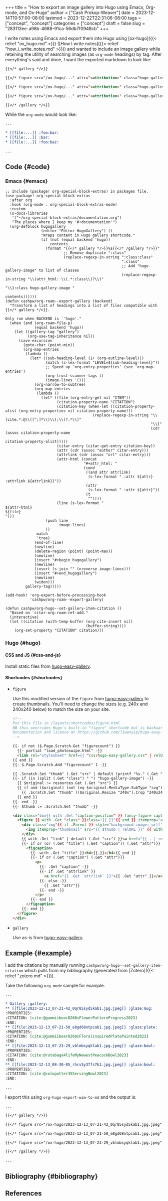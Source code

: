 +++
title = "How to export an image gallery into Hugo using Emacs, Org-mode, and Ox-Hugo"
author = ["Cash Prokop-Weaver"]
date = 2023-12-14T10:57:00-08:00
lastmod = 2023-12-22T22:31:06-08:00
tags = ["concept", "concept"]
categories = ["concept"]
draft = false
slug = "283113ee-a98b-4688-91ca-56db7f0948cb"
+++

I write notes using Emacs and export them into Hugo using [ox-hugo]({{< relref "ox_hugo.md" >}}) ([How I write notes]({{< relref "how_i_write_notes.md" >}})) and wanted to include an image gallery while retaining the utility of searching images (as `org-mode` headings) by tag. After everything's said and done, I want the exported markdown to look like:

```md
{{</* gallery */>}}

{{</* figure src="/ox-hugo/..." attr="<attribution>" class="hugo-gallery-image" attrlink="<attribution link>" */>}}

{{</* figure src="/ox-hugo/..." attr="<attribution>" class="hugo-gallery-image" attrlink="<attribution link>" */>}}

{{</* figure src="/ox-hugo/..." attr="<attribution>" class="hugo-gallery-image" attrlink="<attribution link>" */>}}

{{</* /gallery */>}}
```

While the `org-mode` would look like:

```org
...

* [[file:...]] :foo:bar:
* [[file:...]] :bar:
* [[file:...]] :foo:baz:

...
```


## Code {#code}


### Emacs {#emacs}

```emacs-lisp
;; Include (package! org-special-block-extras) in packages file.
(use-package! org-special-block-extras
  :after org
  :hook (org-mode . org-special-block-extras-mode)
  :custom
  (o-docs-libraries
   '("~/org-special-block-extras/documentation.org")
   "The places where I keep my '#+documentation'")
  (org-defblock hugogallery
                (editor "Editor HugoGallery") ()
                "Wraps content in Hugo gallery shortcode."
                (if (not (equal backend 'hugo))
                    contents
                  (format "{{</* gallery */>}}%s{{</* /gallery */>}}"
                          ;; Remove duplicate ":class"
                          (replace-regexp-in-string ":class:class"
                                                    ":class"
                                                    ;; Add "hugo-gallery-image" to list of classes
                                                    (replace-regexp-in-string "\\(attr_html: \\(.*:class\\)?\\)"
                                                                              "\\1:class hugo-gallery-image "
                                                                              contents))))))
(defun cashpw/org-roam--export-gallery (backend)
  "Transform a list of headings into a list of files compatible with {{</* gallery */>}}.

Only run when BACKEND is `'hugo'."
  (when (and (org-roam-file-p)
             (equal backend 'hugo))
    (let ((gallery-tag "gallery")
          (org-use-tag-inheritance nil))
      (save-excursion
        (goto-char (point-min))
        (org-map-entries
         (lambda ()
           (let* ((sub-heading-level (1+ (org-outline-level)))
                  (match (s-lex-format "LEVEL=${sub-heading-level}"))
                  ;; Speed up `org-entry-properties' (see `org-map-entries')
                  (org-trust-scanner-tags t)
                  (image-lines '()))
             (org-narrow-to-subtree)
             (org-map-entries
              (lambda ()
                (let* ((file (org-entry-get nil "ITEM"))
                       (citation-property-name "CITATION")
                       (citation-key (when-let ((citation-property-alist (org-entry-properties nil citation-property-name)))
                                       (replace-regexp-in-string "\\[cite.*:@\\([^;]*\\)\\(;\\)?.*\\]"
                                                                 "\\1"
                                                                 (cdr (assoc citation-property-name
                                                                             citation-property-alist)))))
                       (citar-entry (citar-get-entry citation-key))
                       (attr (cdr (assoc "author" citar-entry)))
                       (attrlink (cdr (assoc "url" citar-entry)))
                       (attr-html (concat
                                   "#+attr_html: "
                                   (cond
                                    ((and attr attrlink)
                                     (s-lex-format " :attr ${attr} :attrlink ${attrlink}}"))
                                    (attr
                                     (s-lex-format " :attr ${attr}"))
                                    (t
                                     ""))))
                       (line (s-lex-format "
${attr-html}
${file}
")))
                  (push line
                        image-lines)
                  ))
              match
              'tree)
             (end-of-line)
             (newline)
             (delete-region (point) (point-max))
             (newline)
             (insert "#+begin_hugogallery")
             (newline)
             (insert (s-join "" (nreverse image-lines)))
             (insert "#+end_hugogallery")
             (newline)
             (widen)))
         gallery-tag)))))

(add-hook! 'org-export-before-processing-hook
           'cashpw/org-roam--export-gallery)

(defun cashpw/org-hugo--set-gallery-item-citation ()
  "Based on `citar-org-roam-ref-add."
  (interactive)
  (let ((citation (with-temp-buffer (org-cite-insert nil)
                                    (buffer-string))))
    (org-set-property "CITATION" citation)))
```


### Hugo {#hugo}


#### CSS and JS {#css-and-js}

Install static files from [hugo-easy-gallery](https://github.com/liwenyip/hugo-easy-gallery).


#### Shortcodes {#shortcodes}

<!--list-separator-->

-  `figure`

    Use this modified version of the `figure` from [hugo-easy-gallery](https://github.com/liwenyip/hugo-easy-gallery) to create thumbnails. You'll need to change the sizes (e.g. 240x and 240x240 below) to match the size on your site.

    ```html
    <!--
    Put this file in /layouts/shortcodes/figure.html
    NB this overrides Hugo's built-in "figure" shortcode but is backwards compatible
    Documentation and licence at https://github.com/liwenyip/hugo-easy-gallery/
    -->

    {{- if not ($.Page.Scratch.Get "figurecount") }}
      {{- partial "load_photoswipe.html" -}}
      <link rel="stylesheet" href={{ "css/hugo-easy-gallery.css" | relURL }} />
    {{ end }}
    {{- $.Page.Scratch.Add "figurecount" 1 -}}

    {{ .Scratch.Set "thumb" (.Get "src" | default (printf "%s." (.Get "thumb") | replace (.Get "link") ".")) }}
    {{- if (in (split (.Get "class") " ") "hugo-gallery-image") -}}
      {{ $original := resources.Get (.Get "src") }}
      {{ if and ($original) (not (eq $original.MediaType.SubType "svg")) }}
        {{ .Scratch.Set "thumb" (($original.Resize "240x").Crop "240x240").RelPermalink }}
      {{ end }}
    {{- end -}}
    {{- $thumb := .Scratch.Get "thumb" -}}

    <div class="box{{ with .Get "caption-position" }} fancy-figure caption-position-{{.}}{{end}}{{ with .Get "caption-effect" }} caption-effect-{{.}}{{end}}" {{ with .Get "width" }}style="max-width:{{.}}"{{end}}>
      <figure {{ with .Get "class" }}class="{{.}}"{{ end }} itemprop="associatedMedia" itemscope itemtype="http://schema.org/ImageObject">
        <div class="img"{{ if .Parent }} style="background-image: url('{{ $thumb | relURL }}');"{{ end }}{{ with .Get "size" }} data-size="{{.}}"{{ end }}>
          <img itemprop="thumbnail" src="{{ $thumb | relURL }}" {{ with .Get "alt" | default (.Get "caption") }}alt="{{.}}"{{ end }}/><!-- <img> hidden if in .gallery -->
        </div>
        {{ with .Get "link" | default (.Get "src") }}<a href="{{ . | relURL }}" itemprop="contentUrl"></a>{{ end }}
        {{- if or (or (.Get "title") (.Get "caption")) (.Get "attr")}}
          <figcaption>
            {{- with .Get "title" }}<h4>{{.}}</h4>{{ end }}
            {{- if or (.Get "caption") (.Get "attr")}}
              <p>
                {{- .Get "caption" -}}
                {{- if .Get "attrlink" }}
                  <a href="{{ .Get `attrlink` }}">{{ .Get "attr" }}</a>
                {{- else -}}
                  {{ .Get "attr"}}
                {{- end -}}
              </p>
            {{- end }}
          </figcaption>
        {{- end }}
      </figure>
    </div>
    ```

<!--list-separator-->

-  `gallery`

    Use as-is from [hugo-easy-gallery](https://github.com/liwenyip/hugo-easy-gallery).


## Example {#example}

I add the citations by manually running `cashpw/org-hugo--set-gallery-item-citation` which pulls from my bibliography (generated from [Zotero]({{< relref "zotero.md" >}})).

Take the following `org-mode` sample for example.

```org
...

* Gallery :gallery:
** [[file:2023-12-13_07-21-42_0qr85syd5kab1.jpg.jpeg]] :glaze:mug:
:PROPERTIES:
:CITATION: [cite:@gummiibear8260sFlowerPatternProgress2023]
:END:
** [[file:2023-12-13_07-21-50_e8gd68ntpcab1.jpg.jpeg]] :glaze:plate:
:PROPERTIES:
:CITATION: [cite:@gummiibear8260sFloralinspiredPlatePainted2023]
:END:
** [[file:2023-12-13_07-23-29_vblmbsyqklab1.jpg.jpeg]] :glaze:bowl:
:PROPERTIES:
:CITATION: [cite:@rutabaga4lifeMyNewestPeacockBowl2023]
:END:
** [[file:2023-12-13_08-30-05_rhcv5y37fs7b1.jpg.jpeg]] :glaze:bowl:
:PROPERTIES:
:CITATION: [cite:@colopotter35ServingBowl2023]
:END:

...
```

I export this using `org-hugo-export-wim-to-md` and the output is:

```md
...

{{</* gallery */>}}

{{</* figure src="/ox-hugo/2023-12-13_07-21-42_0qr85syd5kab1.jpg.jpeg" class="hugo-gallery-image" attr="Gummiibear82" attrlink="www.reddit.com/r/Ceramics/comments/14t9rlz/60s_flower_pattern_in_progress/" */>}}

{{</* figure src="/ox-hugo/2023-12-13_07-21-50_e8gd68ntpcab1.jpg.jpeg" class="hugo-gallery-image" attr="Gummiibear82" attrlink="www.reddit.com/r/Ceramics/comments/14sa6z0/60s_floralinspired_plate_i_painted/" */>}}

{{</* figure src="/ox-hugo/2023-12-13_07-23-29_vblmbsyqklab1.jpg.jpeg" class="hugo-gallery-image" attr="rutabaga4life" attrlink="www.reddit.com/r/Ceramics/comments/14thf4z/my_newest_peacock_bowl/" */>}}

{{</* /gallery */>}}

...
```


## Bibliography {#bibliography}

## References

<style>.csl-entry{text-indent: -1.5em; margin-left: 1.5em;}</style><div class="csl-bib-body">
</div>
